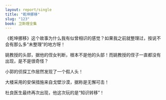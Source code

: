 ```yaml
---
layout: report/single
title: "乾坤挪移"
slug: "123"
book: 卫斯理全集
---
```

《乾坤挪移》这个故事为什么我有似曾相识的感觉？如果我之前就整理过，按说不会有那么多“未整理”的地方呀！

姚教授的头部，据他的侄女判断，根本不是他的头部！而姚教授的侄子一直都没有出现，是不是很奇怪？

小郭的侦探工作居然发现了一个假人头！

大楼采用的安保措施来自戈壁沙漠，据称是无懈可击！

杜良医生最终再次出现，他这次玩的是“知识转移”！
